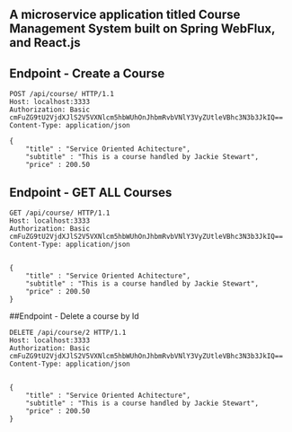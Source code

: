 ## A microservice application titled Course Management System  built on Spring WebFlux, and React.js



## Endpoint - Create a Course
```
POST /api/course/ HTTP/1.1
Host: localhost:3333
Authorization: Basic cmFuZG9tU2VjdXJlS2V5VXNlcm5hbWUhOnJhbmRvbVNlY3VyZUtleVBhc3N3b3JkIQ==
Content-Type: application/json

{
    "title" : "Service Oriented Achitecture",
    "subtitle" : "This is a course handled by Jackie Stewart",
    "price" : 200.50
```

## Endpoint - GET ALL Courses

```
GET /api/course/ HTTP/1.1
Host: localhost:3333
Authorization: Basic cmFuZG9tU2VjdXJlS2V5VXNlcm5hbWUhOnJhbmRvbVNlY3VyZUtleVBhc3N3b3JkIQ==
Content-Type: application/json


{
    "title" : "Service Oriented Achitecture",
    "subtitle" : "This is a course handled by Jackie Stewart",
    "price" : 200.50
}
```

##Endpoint - Delete a course by Id

```
DELETE /api/course/2 HTTP/1.1
Host: localhost:3333
Authorization: Basic cmFuZG9tU2VjdXJlS2V5VXNlcm5hbWUhOnJhbmRvbVNlY3VyZUtleVBhc3N3b3JkIQ==
Content-Type: application/json


{
    "title" : "Service Oriented Achitecture",
    "subtitle" : "This is a course handled by Jackie Stewart",
    "price" : 200.50
}
```


